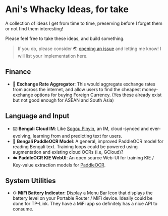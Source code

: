# Ani's Whacky Ideas, for take
A collection of ideas I get from time to time, preserving before I forget them or not find them interesting!

Please feel free to take these ideas, and build something.
> If you do, please consider 🌏 [opening an issue](https://github.com/aniruddha-adhikary/ideas/issues/new?labels=built+something) and letting me know! I will list your implementation here.

## Finance

- 🏦 **Exchange Rate Aggregator**: This would aggregate exchange rates from across the internet, and allow users to find the cheapest money-exchange options for buying Foreign Currency. (Yes these already exist but not good enough for ASEAN and South Asia)

## Language and Input

- ⌨️ **Bengali Cloud IM**: Like [Sogou Pinyin](https://shurufa.sogou.com), an IM, cloud-synced and ever-evolving, learning from and predicting text for users.
- 🧠 **Bengali PaddleOCR Model**: A general, improved PaddleOCR model for reading Bengali text. Training loops could be powered using augmentation and existing cloud OCRs (i.e, GCloud)?
- ☁️ **PaddleOCR KIE WebUI**: An open source Web-UI for training KIE / Key-value extraction models for [PaddleOCR](https://github.com/PaddlePaddle/PaddleOCR).

## System Utilities

- ⚙️ **MiFi Battery Indicator**: Display a Menu Bar Icon that displays the battery level on your Portable Router / MiFi device. Ideally could be done for TP-Link. They have a MiFi app so definitely has a nice API to consume. 
